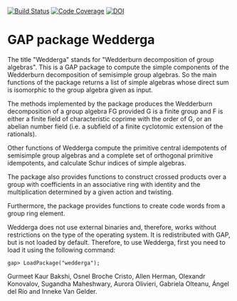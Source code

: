 [![Build Status](https://github.com/gap-packages/wedderga/actions/workflows/CI.yml/badge.svg)](https://github.com/gap-packages/wedderga/actions/workflows/CI.yml)
[![Code Coverage](https://codecov.io/github/gap-packages/wedderga/coverage.svg?branch=master&token=)](https://codecov.io/gh/gap-packages/wedderga)
[![DOI](https://zenodo.org/badge/DOI/10.5281/zenodo.3827913.svg)](https://doi.org/10.5281/zenodo.3827913)

# GAP package Wedderga

The title "Wedderga" stands for "Wedderburn decomposition of group algebras". 
This is a  GAP package  to compute  the simple components  of the  Wedderburn 
decomposition  of  semisimple  group algebras.  So the main functions  of the 
package returns  a list of simple algebras  whose direct sum is isomorphic to 
the group algebra given as input.

The methods implemented by the package  produces the Wedderburn decomposition 
of a group algebra FG provided  G is a finite group and  F is either a finite 
field  of  characteristic coprime with  the order of G,  or an abelian number 
field (i.e. a subfield of a finite cyclotomic extension of the rationals).

Other functions  of  Wedderga  compute  the primitive  central idempotents of 
semisimple  group  algebras  and  a  complete  set  of  orthogonal  primitive 
idempotents, and calculate Schur indices of simple algebras.

The package also  provides  functions  to  construct  crossed products over a 
group  with  coefficients  in  an  associative  ring  with  identity  and the 
multiplication determined by a given action and twisting.

Furthermore, the package  provides functions to create code words from a group 
ring element.

Wedderga  does  not  use  external  binaries and,  therefore,  works  without 
restrictions on  the type  of the operating system.  It is redistributed with
GAP, but is not loaded by default. Therefore, to use Wedderga, first you need
to load it using the following command:

    gap> LoadPackage("wedderga");


Gurmeet Kaur Bakshi, Osnel Broche Cristo, Allen Herman,  Olexandr Konovalov, 
Sugandha Maheshwary, Aurora Olivieri, Gabriela Olteanu, Ángel del Río and 
Inneke Van Gelder.
